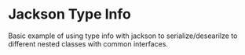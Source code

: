 # Jackson Type Info #

Basic example of using type info with jackson to serialize/desearilze to different nested classes with common interfaces.